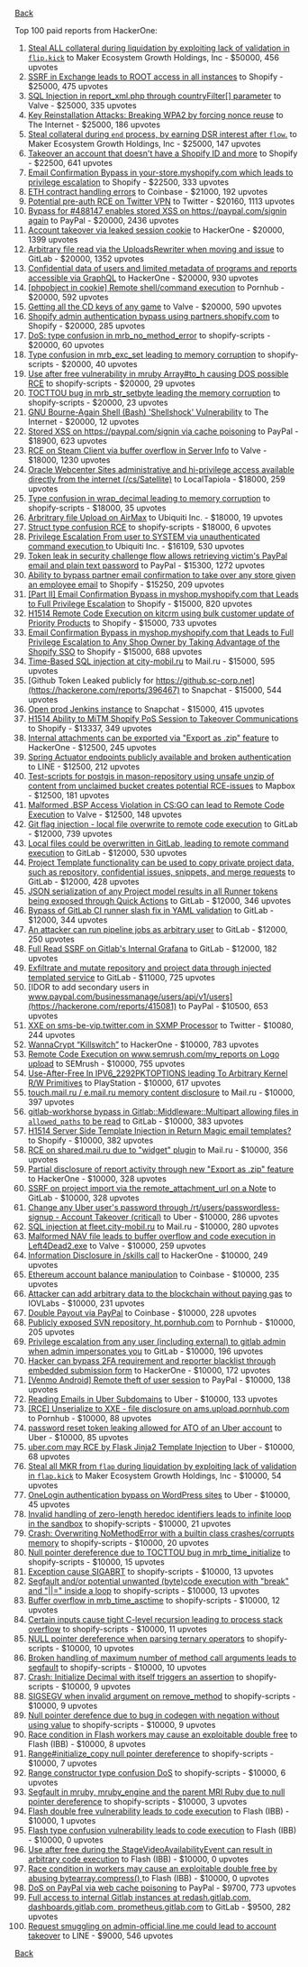 [Back](../README.md)

Top 100 paid reports from HackerOne:

1. [Steal ALL collateral during liquidation by exploiting lack of validation in `flip.kick`](https://hackerone.com/reports/684092) to Maker Ecosystem Growth Holdings, Inc - $50000, 456 upvotes
2. [SSRF in Exchange leads to ROOT access in all instances](https://hackerone.com/reports/341876) to Shopify - $25000, 475 upvotes
3. [SQL Injection in report_xml.php through countryFilter[] parameter](https://hackerone.com/reports/383127) to Valve - $25000, 335 upvotes
4. [Key Reinstallation Attacks: Breaking WPA2 by forcing nonce reuse](https://hackerone.com/reports/286740) to The Internet - $25000, 186 upvotes
5. [Steal collateral during `end` process, by earning DSR interest after `flow`.](https://hackerone.com/reports/672664) to Maker Ecosystem Growth Holdings, Inc - $25000, 147 upvotes
6. [Takeover an account that doesn't have a Shopify ID and more](https://hackerone.com/reports/867513) to Shopify - $22500, 641 upvotes
7. [Email Confirmation Bypass in your-store.myshopify.com which leads to privilege escalation](https://hackerone.com/reports/910300) to Shopify - $22500, 333 upvotes
8. [ETH contract handling errors](https://hackerone.com/reports/328526) to Coinbase - $21000, 192 upvotes
9. [Potential pre-auth RCE on Twitter VPN](https://hackerone.com/reports/591295) to Twitter - $20160, 1113 upvotes
10. [Bypass for #488147 enables stored XSS on https://paypal.com/signin again](https://hackerone.com/reports/510152) to PayPal - $20000, 2436 upvotes
11. [Account takeover via leaked session cookie](https://hackerone.com/reports/745324) to HackerOne - $20000, 1399 upvotes
12. [Arbitrary file read via the UploadsRewriter when moving and issue](https://hackerone.com/reports/827052) to GitLab - $20000, 1352 upvotes
13. [Confidential data of users and limited metadata of programs and reports accessible via GraphQL](https://hackerone.com/reports/489146) to HackerOne - $20000, 930 upvotes
14. [[phpobject in cookie] Remote shell/command execution](https://hackerone.com/reports/141956) to Pornhub - $20000, 592 upvotes
15. [Getting all the CD keys of any game](https://hackerone.com/reports/391217) to Valve - $20000, 590 upvotes
16. [Shopify admin authentication bypass using partners.shopify.com](https://hackerone.com/reports/270981) to Shopify - $20000, 285 upvotes
17. [DoS: type confusion in mrb_no_method_error](https://hackerone.com/reports/181871) to shopify-scripts - $20000, 60 upvotes
18. [Type confusion in mrb_exc_set leading to memory corruption](https://hackerone.com/reports/185041) to shopify-scripts - $20000, 40 upvotes
19. [Use after free vulnerability in mruby Array#to_h causing DOS possible RCE](https://hackerone.com/reports/181321) to shopify-scripts - $20000, 29 upvotes
20. [TOCTTOU bug in mrb_str_setbyte leading the memory corruption](https://hackerone.com/reports/181893) to shopify-scripts - $20000, 23 upvotes
21. [GNU Bourne-Again Shell (Bash) 'Shellshock' Vulnerability](https://hackerone.com/reports/29839) to The Internet - $20000, 12 upvotes
22. [Stored XSS on https://paypal.com/signin via cache poisoning](https://hackerone.com/reports/488147) to PayPal - $18900, 623 upvotes
23. [RCE on Steam Client via buffer overflow in Server Info](https://hackerone.com/reports/470520) to Valve - $18000, 1230 upvotes
24. [Oracle Webcenter Sites administrative and hi-privilege access available directly from the internet (/cs/Satellite)](https://hackerone.com/reports/170532) to LocalTapiola - $18000, 259 upvotes
25. [Type confusion in wrap_decimal leading to memory corruption](https://hackerone.com/reports/185051) to shopify-scripts - $18000, 35 upvotes
26. [Arbritrary file Upload on AirMax](https://hackerone.com/reports/73480) to Ubiquiti Inc. - $18000, 19 upvotes
27. [Struct type confusion RCE](https://hackerone.com/reports/181879) to shopify-scripts - $18000, 6 upvotes
28. [Privilege Escalation From user to SYSTEM via unauthenticated command execution ](https://hackerone.com/reports/544928) to Ubiquiti Inc. - $16109, 530 upvotes
29. [Token leak in security challenge flow allows retrieving victim's PayPal email and plain text password](https://hackerone.com/reports/739737) to PayPal - $15300, 1272 upvotes
30. [Ability to bypass partner email confirmation to take over any store given an employee email](https://hackerone.com/reports/300305) to Shopify - $15250, 209 upvotes
31. [[Part II] Email Confirmation Bypass in myshop.myshopify.com that Leads to Full Privilege Escalation](https://hackerone.com/reports/796808) to Shopify - $15000, 820 upvotes
32. [H1514 Remote Code Execution on kitcrm using bulk customer update of Priority Products](https://hackerone.com/reports/422944) to Shopify - $15000, 733 upvotes
33. [Email Confirmation Bypass in myshop.myshopify.com that Leads to Full Privilege Escalation to Any Shop Owner by Taking Advantage of the Shopify SSO](https://hackerone.com/reports/791775) to Shopify - $15000, 688 upvotes
34. [Time-Based SQL injection at city-mobil.ru](https://hackerone.com/reports/868436) to Mail.ru - $15000, 595 upvotes
35. [Github Token Leaked publicly for https://github.sc-corp.net](https://hackerone.com/reports/396467) to Snapchat - $15000, 544 upvotes
36. [Open prod Jenkins instance](https://hackerone.com/reports/231460) to Snapchat - $15000, 415 upvotes
37. [H1514 Ability to MiTM Shopify PoS Session to Takeover Communications](https://hackerone.com/reports/423467) to Shopify - $13337, 349 upvotes
38. [Internal attachments can be exported via "Export as .zip" feature](https://hackerone.com/reports/186230) to HackerOne - $12500, 245 upvotes
39. [Spring Actuator endpoints publicly available and broken authentication](https://hackerone.com/reports/838635) to LINE - $12500, 212 upvotes
40. [Test-scripts for postgis in mason-repository using unsafe unzip of content from unclaimed bucket creates potential RCE-issues](https://hackerone.com/reports/329689) to Mapbox - $12500, 181 upvotes
41. [Malformed .BSP Access Violation in CS:GO can lead to Remote Code Execution](https://hackerone.com/reports/351014) to Valve - $12500, 148 upvotes
42. [Git flag injection - local file overwrite to remote code execution](https://hackerone.com/reports/658013) to GitLab - $12000, 739 upvotes
43. [Local files could be overwritten in GitLab, leading to remote command execution](https://hackerone.com/reports/587854) to GitLab - $12000, 530 upvotes
44. [Project Template functionality can be used to copy private project data, such as repository, confidential issues, snippets, and merge requests](https://hackerone.com/reports/689314) to GitLab - $12000, 428 upvotes
45. [JSON serialization of any Project model results in all Runner tokens being exposed through Quick Actions](https://hackerone.com/reports/509924) to GitLab - $12000, 346 upvotes
46. [Bypass of GitLab CI runner slash fix in YAML validation](https://hackerone.com/reports/409395) to GitLab - $12000, 344 upvotes
47. [An attacker can run pipeline jobs as arbitrary user](https://hackerone.com/reports/894569) to GitLab - $12000, 250 upvotes
48. [Full Read SSRF on Gitlab's Internal Grafana](https://hackerone.com/reports/878779) to GitLab - $12000, 182 upvotes
49. [Exfiltrate and mutate repository and project data through injected templated service](https://hackerone.com/reports/446585) to GitLab - $11000, 725 upvotes
50. [IDOR to add secondary users in www.paypal.com/businessmanage/users/api/v1/users](https://hackerone.com/reports/415081) to PayPal - $10500, 653 upvotes
51. [XXE on sms-be-vip.twitter.com in SXMP Processor](https://hackerone.com/reports/248668) to Twitter - $10080, 244 upvotes
52. [WannaCrypt “Killswitch”](https://hackerone.com/reports/228648) to HackerOne - $10000, 783 upvotes
53. [Remote Code Execution on www.semrush.com/my_reports on Logo upload](https://hackerone.com/reports/403417) to SEMrush - $10000, 755 upvotes
54. [Use-After-Free In IPV6_2292PKTOPTIONS leading To Arbitrary Kernel R/W Primitives](https://hackerone.com/reports/826026) to PlayStation - $10000, 617 upvotes
55. [touch.mail.ru / e.mail.ru memory content disclosure](https://hackerone.com/reports/513236) to Mail.ru - $10000, 397 upvotes
56. [gitlab-workhorse bypass in Gitlab::Middleware::Multipart allowing files in `allowed_paths` to be read](https://hackerone.com/reports/850447) to GitLab - $10000, 383 upvotes
57. [H1514 Server Side Template Injection in Return Magic email templates?](https://hackerone.com/reports/423541) to Shopify - $10000, 382 upvotes
58. [RCE on shared.mail.ru due to "widget" plugin](https://hackerone.com/reports/518637) to Mail.ru - $10000, 356 upvotes
59. [Partial disclosure of report activity through new "Export as .zip" feature](https://hackerone.com/reports/182358) to HackerOne - $10000, 328 upvotes
60. [SSRF on project import via the remote_attachment_url on a Note](https://hackerone.com/reports/826361) to GitLab - $10000, 328 upvotes
61. [Change any Uber user's password through /rt/users/passwordless-signup - Account Takeover (critical)](https://hackerone.com/reports/143717) to Uber - $10000, 286 upvotes
62. [SQL injection at fleet.city-mobil.ru](https://hackerone.com/reports/881901) to Mail.ru - $10000, 280 upvotes
63. [Malformed NAV file leads to buffer overflow and code execution in Left4Dead2.exe](https://hackerone.com/reports/542180) to Valve - $10000, 259 upvotes
64. [Information Disclosure in /skills call](https://hackerone.com/reports/188719) to HackerOne - $10000, 249 upvotes
65. [Ethereum account balance manipulation](https://hackerone.com/reports/300748) to Coinbase - $10000, 235 upvotes
66. [Attacker can add arbitrary data to the blockchain without paying gas](https://hackerone.com/reports/396954) to IOVLabs - $10000, 231 upvotes
67. [Double Payout via PayPal](https://hackerone.com/reports/307239) to Coinbase - $10000, 228 upvotes
68. [Publicly exposed SVN repository, ht.pornhub.com](https://hackerone.com/reports/72243) to Pornhub - $10000, 205 upvotes
69. [Privilege escalation from any user (including external) to gitlab admin when admin impersonates you](https://hackerone.com/reports/493324) to GitLab - $10000, 196 upvotes
70. [Hacker can bypass 2FA requirement and reporter blacklist through embedded submission form](https://hackerone.com/reports/418767) to HackerOne - $10000, 172 upvotes
71. [[Venmo Android] Remote theft of user session](https://hackerone.com/reports/401940) to PayPal - $10000, 138 upvotes
72. [Reading Emails in Uber Subdomains](https://hackerone.com/reports/156536) to Uber - $10000, 133 upvotes
73. [[RCE] Unserialize to XXE - file disclosure on ams.upload.pornhub.com](https://hackerone.com/reports/142562) to Pornhub - $10000, 88 upvotes
74. [password reset token leaking allowed for ATO of an Uber account](https://hackerone.com/reports/173551) to Uber - $10000, 85 upvotes
75. [uber.com may RCE by Flask Jinja2 Template Injection](https://hackerone.com/reports/125980) to Uber - $10000, 68 upvotes
76. [Steal all MKR from `flap` during liquidation by exploiting lack of validation in `flap.kick`](https://hackerone.com/reports/684152) to Maker Ecosystem Growth Holdings, Inc - $10000, 54 upvotes
77. [OneLogin authentication bypass on WordPress sites](https://hackerone.com/reports/136169) to Uber - $10000, 45 upvotes
78. [Invalid handling of zero-length heredoc identifiers leads to infinite loop in the sandbox](https://hackerone.com/reports/187305) to shopify-scripts - $10000, 21 upvotes
79. [Crash: Overwriting NoMethodError with a builtin class crashes/corrupts memory](https://hackerone.com/reports/186723) to shopify-scripts - $10000, 20 upvotes
80. [Null pointer dereference due to TOCTTOU bug in mrb_time_initialize](https://hackerone.com/reports/182274) to shopify-scripts - $10000, 15 upvotes
81. [Exception cause SIGABRT](https://hackerone.com/reports/180977) to shopify-scripts - $10000, 13 upvotes
82. [Segfault and/or potential unwanted (byte)code execution with "break" and "||=" inside a loop](https://hackerone.com/reports/183356) to shopify-scripts - $10000, 13 upvotes
83. [Buffer overflow in mrb_time_asctime](https://hackerone.com/reports/188326) to shopify-scripts - $10000, 12 upvotes
84. [Certain inputs cause tight C-level recursion leading to process stack overflow](https://hackerone.com/reports/189633) to shopify-scripts - $10000, 11 upvotes
85. [NULL pointer dereference when parsing ternary operators](https://hackerone.com/reports/181677) to shopify-scripts - $10000, 10 upvotes
86. [Broken handling of maximum number of method call arguments leads to segfault](https://hackerone.com/reports/182484) to shopify-scripts - $10000, 10 upvotes
87. [Crash: Initialize Decimal with itself triggers an assertion](https://hackerone.com/reports/185775) to shopify-scripts - $10000, 9 upvotes
88. [SIGSEGV when invalid argument on remove_method](https://hackerone.com/reports/181874) to shopify-scripts - $10000, 9 upvotes
89. [Null pointer derefence due to bug in codegen with negation without using value](https://hackerone.com/reports/187536) to shopify-scripts - $10000, 9 upvotes
90. [Race condition in Flash workers may cause an exploitabl​e double free](https://hackerone.com/reports/37240) to Flash (IBB) - $10000, 8 upvotes
91. [Range#initialize_copy null pointer dereference](https://hackerone.com/reports/181685) to shopify-scripts - $10000, 7 upvotes
92. [Range constructor type confusion DoS](https://hackerone.com/reports/181910) to shopify-scripts - $10000, 6 upvotes
93. [Segfault in mruby, mruby_engine and the parent MRI Ruby due to null pointer dereference](https://hackerone.com/reports/181828) to shopify-scripts - $10000, 3 upvotes
94. [Flash double free vulnerability leads to code execution](https://hackerone.com/reports/2170) to Flash (IBB) - $10000, 1 upvotes
95. [Flash type confusion vulnerability leads to code execution](https://hackerone.com/reports/2106) to Flash (IBB) - $10000, 0 upvotes
96. [Use after free during the StageVideoAvailabilityEvent can result in arbitrary code execution](https://hackerone.com/reports/47232) to Flash (IBB) - $10000, 0 upvotes
97. [Race condition in workers may cause an exploitable double free by abusing bytearray.compress()  ](https://hackerone.com/reports/47227) to Flash (IBB) - $10000, 0 upvotes
98. [DoS on PayPal via web cache poisoning](https://hackerone.com/reports/622122) to PayPal - $9700, 773 upvotes
99. [Full access to internal Gitlab instances at redash.gitlab.com, dashboards.gitlab.com, prometheus.gitlab.com](https://hackerone.com/reports/498964) to GitLab - $9500, 282 upvotes
100. [Request smuggling on admin-official.line.me could lead to account takeover](https://hackerone.com/reports/740037) to LINE - $9000, 546 upvotes


[Back](../README.md)